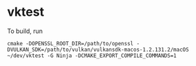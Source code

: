 # vktest

To build, run

`cmake -DOPENSSL_ROOT_DIR=/path/to/openssl -DVULKAN_SDK=/path/to/vulkan/vulkansdk-macos-1.2.131.2/macOS ~/dev/vktest -G Ninja -DCMAKE_EXPORT_COMPILE_COMMANDS=1`

